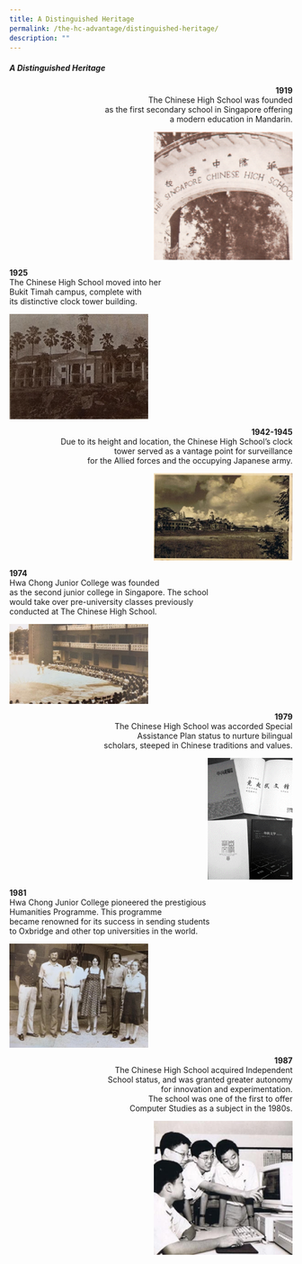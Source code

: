 ```yaml
---
title: A Distinguished Heritage
permalink: /the-hc-advantage/distinguished-heritage/
description: ""
---
```

##### A Distinguished Heritage

<p align="right"><b>1919</b><br>The Chinese High School was founded<br> as the first secondary school in Singapore offering<br> a modern education in Mandarin.</p>

<img align="right" style="width:49%" src="/images/1919image.png">
<br clear="right">

<p align="left"><b>1925</b><br>The Chinese High School moved into her<br> Bukit Timah campus, complete with <br>its distinctive clock tower building.</p>

<img align="left" style="width:49%" src="/images/1925image.png">
<br clear="left">

<p align="right"><b>1942-1945</b><br>Due to its height and location, the Chinese High School’s clock<br> tower served as a vantage point for surveillance<br> for the Allied forces and the occupying Japanese army.</p>

<img align="right" style="width:49%" src="/images/1945image.png">
<br clear="right">

<p align="left"><b>1974</b><br>Hwa Chong Junior College was founded<br> as the second junior college in Singapore. The school <br>would take over pre-university classes previously<br> conducted at The Chinese High School.</p>

<img align="left" style="width:49%" src="/images/1974image.png">
<br clear="left">

<p align="right"><b>1979</b><br>The Chinese High School was accorded Special <br>Assistance Plan status to nurture bilingual<br>scholars, steeped in Chinese traditions and values.</p>

<img align="right" style="width:30%" src="/images/1979image.png">
<br clear="right">

<p align="left"><b>1981</b><br>Hwa Chong Junior College pioneered the prestigious<br> Humanities Programme. This programme <br>became renowned for its success in sending students<br> to Oxbridge and other top universities in the world.</p>

<img align="left" style="width:49%" src="/images/1981image.png">
<br clear="left">

<p align="right"><b>1987</b><br>The Chinese High School acquired Independent <br>School status, and was granted greater autonomy<br> for innovation and experimentation. <br>The school was one of the first to offer <br>Computer Studies as a subject in the 1980s.</p>

<img align="right" style="width:49%" src="/images/1987image.png">
<br clear="right">